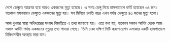 দেশে ডেঙ্গুতে আক্রান্ত হয়ে আরও একজনের মৃত্যু হয়েছে। এ সময় ডেঙ্গু নিয়ে হাসপাতালে ভর্তি হয়েছেন ৩৪ জন। গতকাল মঙ্গলবারও ডেঙ্গুতে একজনের মৃত্যু হয়। সব মিলিয়ে চলতি বছর এখন পর্যন্ত ডেঙ্গুতে ৪৩ জনের মৃত্যু হলো।

আজ বুধবার স্বাস্থ্য অধিদপ্তরের সংবাদ বিজ্ঞপ্তিতে এ তথ্য জানানো হয়। এতে বলা হয়, গতকাল সকাল আটটা থেকে আজ সকাল আটটা পর্যন্ত একজনের মৃত্যুর তথ্য পাওয়া গেছে। তিনি ঢাকা দক্ষিণ সিটি করপোরেশন এলাকার একটি হাসপাতালে চিকিৎসাধীন অবস্থায় মারা যান।
